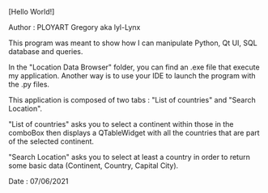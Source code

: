 [Hello World!]

Author : PLOYART Gregory aka lyl-Lynx

This program was meant to show how I can manipulate Python, Qt UI, SQL database and queries. 

In the "Location Data Browser" folder, you can find an .exe file that execute my application.
Another way is to use your IDE to launch the program with the .py files.

This application is composed of two tabs : "List of countries" and "Search Location".

"List of countries" asks you to select a continent within those in the comboBox 
then displays a QTableWidget with all the countries that are part of the selected continent.

"Search Location" asks you to select at least a country in order to return some basic data (Continent, Country, Capital City).

Date : 07/06/2021
